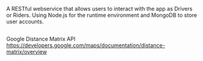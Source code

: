 
A RESTful webservice that allows users to interact with the app as Drivers or Riders. Using Node.js for the runtime environment and MongoDB to store user accounts.

##
Google Distance Matrix API 
https://developers.google.com/maps/documentation/distance-matrix/overview
